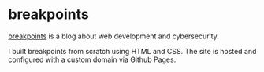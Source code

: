 # breakpoints

<a href="https://breakpoints.dev/" target="_blank">breakpoints</a> is a blog about web development and cybersecurity.

I built breakpoints from scratch using HTML and CSS. The site is hosted and configured with a custom domain via Github Pages.
